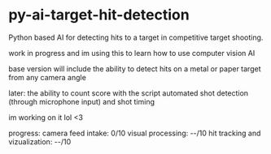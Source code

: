 # py-ai-target-hit-detection
Python based AI for detecting hits to a target in competitive target shooting.

work in progress and im using this to learn how to use computer vision AI

base version will include the ability to detect hits on a metal or paper target from any camera angle

later:
the ability to count score with the script
automated shot detection (through microphone input) and shot timing

im working on it lol <3

progress:
camera feed intake: 0/10
visual processing: --/10
hit tracking and vizualization: --/10